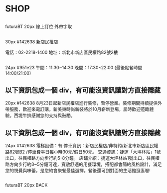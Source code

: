 # SHOP

##
futuraBT 20px
線上訂位
外帶字取

##
30px #142638
新店民權店

電話：02-2218-1400
地址：新北市新店區民權路82號2樓
## 
24px #951e23
午間：11:30~14:30
晚間：17:30~22:00
(最後點餐時間14:00/21:00)

## 以下資訊包成一個 div，有可能沒資訊讓對方直接隱藏
20px #142638
8月23日起新店民權店進行裝修，暫停營業。裝修期間持續提供外帶服務，歡迎來電訂購。新美東時尚新裝將於10月嶄新登場，屆時歡迎蒞臨體驗。西堤牛排感謝您的支持與鼓勵。


## 以下資訊包成一個 div，有可能沒資訊讓對方直接隱藏
24px #142638
電梯設備：有
停車資訊：新店民權店/非特約/新北市新店區民權路82號B2 /停車費平日每小時30元/假日50元。
交通資訊：捷運「大坪林站」1號出口，往民權路方向步行約5-8分鐘。
店鋪介紹：捷運大坪林站1號出口，往民權路方向步行約3~5分鐘可達，寬敞舒適的用餐環境，搭配都會簡約風格設計，滿足您的視覺與味蕾，是您約會聚餐最佳選擇。餐後還可到對面的生活館逛逛喔!

##
futuraBT 20px
BACK